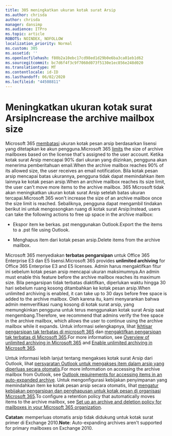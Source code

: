 ```yaml
---
title: 305 meningkatkan ukuran kotak surat Arsip
ms.author: chrisda
author: chrisda
manager: dansimp
ms.audience: ITPro
ms.topic: article
ROBOTS: NOINDEX, NOFOLLOW
localization_priority: Normal
ms.custom: 305
ms.assetid: ''
ms.openlocfilehash: f80b2a10ebc17cd98ed1d29b0e6ba3ca01eb1d62
ms.sourcegitcommit: bc7d6f4f3c9f7060d073f5130e1ec856e248d020
ms.translationtype: MT
ms.contentlocale: id-ID
ms.lasthandoff: 06/02/2020
ms.locfileid: "44508811"
---
```

# <a name="increase-the-archive-mailbox-size"></a><span data-ttu-id="47680-102">Meningkatkan ukuran kotak surat Arsip</span><span class="sxs-lookup"><span data-stu-id="47680-102">Increase the archive mailbox size</span></span>

<span data-ttu-id="47680-103">Microsoft 365 [membatasi](https://docs.microsoft.com/office365/servicedescriptions/exchange-online-service-description/exchange-online-limits#mailbox-storage-limits) ukuran kotak pesan arsip berdasarkan lisensi yang ditetapkan ke akun pengguna.</span><span class="sxs-lookup"><span data-stu-id="47680-103">Microsoft 365 [limits](https://docs.microsoft.com/office365/servicedescriptions/exchange-online-service-description/exchange-online-limits#mailbox-storage-limits) the size of archive mailboxes based on the license that's assigned to the user account.</span></span> <span data-ttu-id="47680-104">Ketika kotak surat Arsip mencapai 90% dari ukuran yang diizinkan, pengguna akan menerima pemberitahuan email.</span><span class="sxs-lookup"><span data-stu-id="47680-104">When the archive mailbox reaches 90% of its allowed size, the user receives an email notification.</span></span> <span data-ttu-id="47680-105">Bila kotak pesan arsip mencapai batas ukurannya, pengguna tidak dapat memindahkan item lainnya ke kotak pesan arsip.</span><span class="sxs-lookup"><span data-stu-id="47680-105">When an archive mailbox reaches its size limit, the user can't move more items to the archive mailbox.</span></span> <span data-ttu-id="47680-106">365 Microsoft tidak akan meningkatkan ukuran kotak surat Arsip setelah batas ukuran tercapai.</span><span class="sxs-lookup"><span data-stu-id="47680-106">Microsoft 365 won't increase the size of an archive mailbox once the size limit is reached.</span></span> <span data-ttu-id="47680-107">Sebaliknya, pengguna dapat mengambil tindakan berikut ini untuk mengosongkan ruang di kotak surat Arsip:</span><span class="sxs-lookup"><span data-stu-id="47680-107">Instead, users can take the following actions to free up space in the archive mailbox:</span></span>

- <span data-ttu-id="47680-108">Ekspor item ke berkas. pst menggunakan Outlook.</span><span class="sxs-lookup"><span data-stu-id="47680-108">Export the the items to a .pst file using Outlook.</span></span>

- <span data-ttu-id="47680-109">Menghapus item dari kotak pesan arsip.</span><span class="sxs-lookup"><span data-stu-id="47680-109">Delete items from the archive mailbox.</span></span>

<span data-ttu-id="47680-110">Microsoft 365 menyediakan **terbatas pengarsipan** untuk Office 365 Enterprise E3 dan E5 lisensi.</span><span class="sxs-lookup"><span data-stu-id="47680-110">Microsoft 365 provides **unlimited archiving** for Office 365 Enterprise E3 and E5 licenses.</span></span> <span data-ttu-id="47680-111">Admin harus mengaktifkan fitur ini sebelum kotak pesan arsip mencapai ukuran maksimumnya.</span><span class="sxs-lookup"><span data-stu-id="47680-111">An admin must enable this feature before the archive mailbox reaches its maximum size.</span></span> <span data-ttu-id="47680-112">Bila pengarsipan tidak terbatas diaktifkan, diperlukan waktu hingga 30 hari sebelum ruang kosong ditambahkan ke kotak pesan arsip.</span><span class="sxs-lookup"><span data-stu-id="47680-112">When unlimited archiving is enabled, it can take up to 30 days before free space is added to the archive mailbox.</span></span> <span data-ttu-id="47680-113">Oleh karena itu, kami menyarankan bahwa admin memverifikasi ruang kosong di kotak surat arsip, yang memungkinkan pengguna untuk terus menggunakan kotak surat Arsip saat mengembang.</span><span class="sxs-lookup"><span data-stu-id="47680-113">Therefore, we recommend that admins verify the free space in the archive mailbox, which allows the user to continue using the archive mailbox while it expands.</span></span> <span data-ttu-id="47680-114">Untuk informasi selengkapnya, lihat [Ikhtisar pengarsipan tak terbatas di microsoft 365](https://docs.microsoft.com/microsoft-365/compliance/unlimited-archiving) dan [mengaktifkan pengarsipan tak terbatas di Microsoft 365](https://docs.microsoft.com/microsoft-365/compliance/enable-unlimited-archiving).</span><span class="sxs-lookup"><span data-stu-id="47680-114">For more information, see [Overview of unlimited archiving in Microsoft 365](https://docs.microsoft.com/microsoft-365/compliance/unlimited-archiving) and [Enable unlimited archiving in Microsoft 365](https://docs.microsoft.com/microsoft-365/compliance/enable-unlimited-archiving).</span></span>

<span data-ttu-id="47680-115">Untuk informasi lebih lanjut tentang mengakses kotak surat Arsip dari Outlook, lihat [persyaratan Outlook untuk mengakses item dalam arsip yang diperluas secara otomatis](https://docs.microsoft.com/microsoft-365/compliance/unlimited-archiving#outlook-requirements-for-accessing-items-in-an-auto-expanded-archive).</span><span class="sxs-lookup"><span data-stu-id="47680-115">For more information on accessing the archive mailbox from Outlook, see [Outlook requirements for accessing items in an auto-expanded archive](https://docs.microsoft.com/microsoft-365/compliance/unlimited-archiving#outlook-requirements-for-accessing-items-in-an-auto-expanded-archive).</span></span> <span data-ttu-id="47680-116">Untuk mengonfigurasi kebijakan penyimpanan yang memindahkan item ke kotak pesan arsip secara otomatis, lihat [mengatur kebijakan pengarsipan dan penghapusan untuk kotak pesan di organisasi Microsoft 365](https://docs.microsoft.com/microsoft-365/compliance/set-up-an-archive-and-deletion-policy-for-mailboxes).</span><span class="sxs-lookup"><span data-stu-id="47680-116">To configure a retention policy that automatically moves items to the archive mailbox, see [Set up an archive and deletion policy for mailboxes in your Microsoft 365 organization](https://docs.microsoft.com/microsoft-365/compliance/set-up-an-archive-and-deletion-policy-for-mailboxes).</span></span>

<span data-ttu-id="47680-117">**Catatan**: memperluas otomatis arsip tidak didukung untuk kotak surat primer di Exchange 2010.</span><span class="sxs-lookup"><span data-stu-id="47680-117">**Note**: Auto-expanding archives aren't supported for primary mailboxes on Exchange 2010.</span></span>
